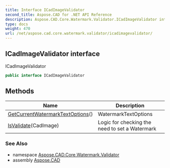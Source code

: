 ```yaml
---
title: Interface ICadImageValidator
second_title: Aspose.CAD for .NET API Reference
description: Aspose.CAD.Core.Watermark.Validator.ICadImageValidator interface. ICadImageValidator
type: docs
weight: 470
url: /net/aspose.cad.core.watermark.validator/icadimagevalidator/
---
```

## ICadImageValidator interface

ICadImageValidator

```csharp
public interface ICadImageValidator
```

## Methods

| Name | Description |
| --- | --- |
| [GetCurrentWatermarkTextOptions](../../aspose.cad.core.watermark.validator/icadimagevalidator/getcurrentwatermarktextoptions/)() | WatermarkTextOptions |
| [IsValidate](../../aspose.cad.core.watermark.validator/icadimagevalidator/isvalidate/)(CadImage) | Logic for checking the need to set a Watermark |

### See Also

* namespace [Aspose.CAD.Core.Watermark.Validator](../../aspose.cad.core.watermark.validator/)
* assembly [Aspose.CAD](../../)


